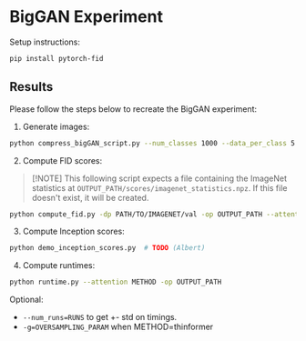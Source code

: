 # BigGAN Experiment

Setup instructions:

```bash
pip install pytorch-fid
```

## Results

Please follow the steps below to recreate the BigGAN experiment: 

1. Generate images:

```bash
python compress_bigGAN_script.py --num_classes 1000 --data_per_class 5 --beta 0.5 --attention METHOD -op OUTPUT_PATH
```

2. Compute FID scores:

> \[!NOTE\]
> This following script expects a file containing the ImageNet statistics at `OUTPUT_PATH/scores/imagenet_statistics.npz`. If this file doesn't exist, it will be created.

```bash
python compute_fid.py -dp PATH/TO/IMAGENET/val -op OUTPUT_PATH --attention METHOD
```

3. Compute Inception scores:

```bash
python demo_inception_scores.py  # TODO (Albert)
```

4. Compute runtimes:
```bash
python runtime.py --attention METHOD -op OUTPUT_PATH
```
Optional:
- `--num_runs=RUNS` to get +- std on timings.
- `-g=OVERSAMPLING_PARAM` when METHOD=thinformer
